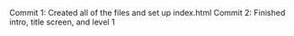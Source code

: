 

Commit 1: Created all of the files and set up index.html
Commit 2: Finished intro, title screen, and level 1
